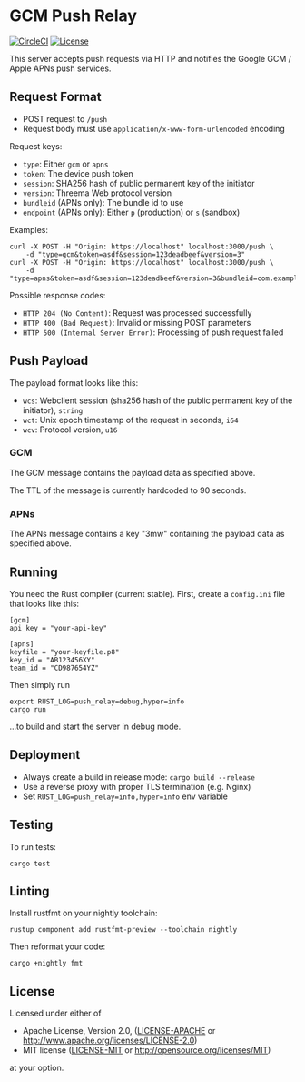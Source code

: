 # GCM Push Relay

[![CircleCI][circle-ci-badge]][circle-ci]
[![License][license-badge]][license]

This server accepts push requests via HTTP and notifies the Google GCM / Apple
APNs push services.

## Request Format

- POST request to `/push`
- Request body must use `application/x-www-form-urlencoded` encoding

Request keys:

- `type`: Either `gcm` or `apns`
- `token`: The device push token
- `session`: SHA256 hash of public permanent key of the initiator
- `version`: Threema Web protocol version
- `bundleid` (APNs only): The bundle id to use
- `endpoint` (APNs only): Either `p` (production) or `s` (sandbox)

Examples:

    curl -X POST -H "Origin: https://localhost" localhost:3000/push \
        -d "type=gcm&token=asdf&session=123deadbeef&version=3"
    curl -X POST -H "Origin: https://localhost" localhost:3000/push \
        -d "type=apns&token=asdf&session=123deadbeef&version=3&bundleid=com.example.app&endpoint=s"

Possible response codes:

- `HTTP 204 (No Content)`: Request was processed successfully
- `HTTP 400 (Bad Request)`: Invalid or missing POST parameters
- `HTTP 500 (Internal Server Error)`: Processing of push request failed

## Push Payload

The payload format looks like this:

- `wcs`: Webclient session (sha256 hash of the public permanent key of the
  initiator), `string`
- `wct`: Unix epoch timestamp of the request in seconds, `i64`
- `wcv`: Protocol version, `u16`

### GCM

The GCM message contains the payload data as specified above.

The TTL of the message is currently hardcoded to 90 seconds.

### APNs

The APNs message contains a key "3mw" containing the payload data as specified
above.

## Running

You need the Rust compiler (current stable). First, create a `config.ini` file
that looks like this:

    [gcm]
    api_key = "your-api-key"

    [apns]
    keyfile = "your-keyfile.p8"
    key_id = "AB123456XY"
    team_id = "CD987654YZ"

Then simply run

    export RUST_LOG=push_relay=debug,hyper=info
    cargo run

...to build and start the server in debug mode.

## Deployment

- Always create a build in release mode: `cargo build --release`
- Use a reverse proxy with proper TLS termination (e.g. Nginx)
- Set `RUST_LOG=push_relay=info,hyper=info` env variable

## Testing

To run tests:

    cargo test

## Linting

Install rustfmt on your nightly toolchain:

    rustup component add rustfmt-preview --toolchain nightly

Then reformat your code:

    cargo +nightly fmt

## License

Licensed under either of

 * Apache License, Version 2.0, ([LICENSE-APACHE](LICENSE-APACHE) or
   http://www.apache.org/licenses/LICENSE-2.0)
 * MIT license ([LICENSE-MIT](LICENSE-MIT) or
   http://opensource.org/licenses/MIT)

at your option.

<!-- Badges -->
[circle-ci]: https://circleci.com/gh/threema-ch/push-relay/tree/master
[circle-ci-badge]: https://circleci.com/gh/threema-ch/push-relay/tree/master.svg?style=shield
[license]: https://github.com/threema-ch/push-relay#license
[license-badge]: https://img.shields.io/badge/License-Apache%202.0%20%2f%20MIT-blue.svg
